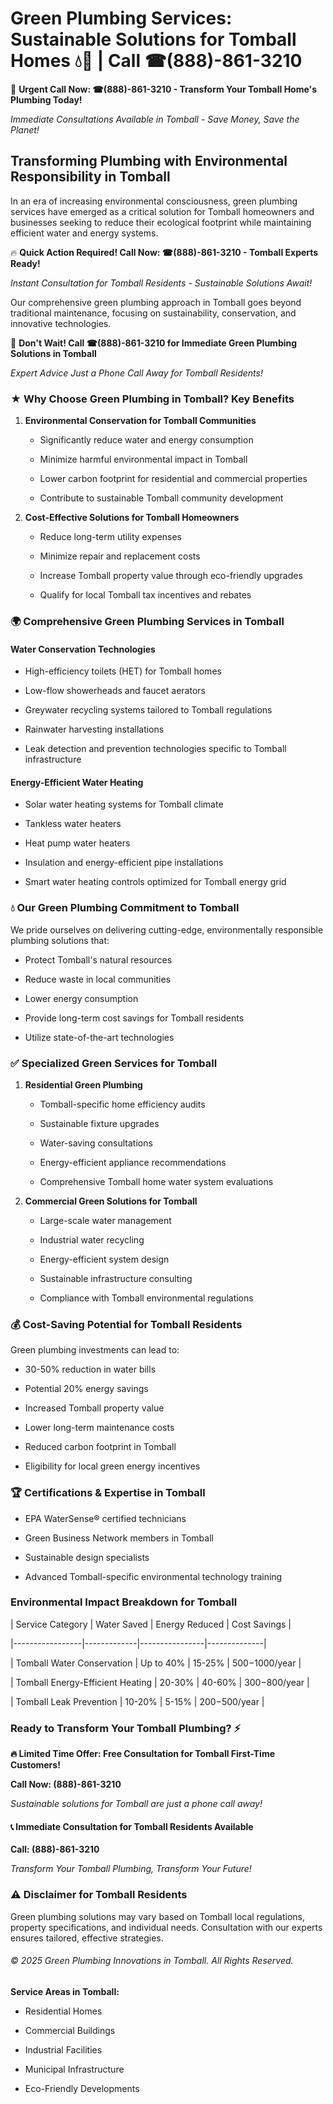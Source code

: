 # Green Plumbing Services: Sustainable Solutions for Tomball Homes 💧🌿 | Call ☎(888)-861-3210

🚨 **Urgent Call Now: ☎(888)-861-3210 - Transform Your Tomball Home's Plumbing Today!**
*Immediate Consultations Available in Tomball - Save Money, Save the Planet!*

## Transforming Plumbing with Environmental Responsibility in Tomball

In an era of increasing environmental consciousness, green plumbing services have emerged as a critical solution for Tomball homeowners and businesses seeking to reduce their ecological footprint while maintaining efficient water and energy systems. 

🔥 **Quick Action Required! Call Now: ☎(888)-861-3210 - Tomball Experts Ready!**
*Instant Consultation for Tomball Residents - Sustainable Solutions Await!*

Our comprehensive green plumbing approach in Tomball goes beyond traditional maintenance, focusing on sustainability, conservation, and innovative technologies.

🚨 **Don't Wait! Call ☎(888)-861-3210 for Immediate Green Plumbing Solutions in Tomball**
*Expert Advice Just a Phone Call Away for Tomball Residents!*

### ★ Why Choose Green Plumbing in Tomball? Key Benefits

1. **Environmental Conservation for Tomball Communities** 
   - Significantly reduce water and energy consumption
   - Minimize harmful environmental impact in Tomball
   - Lower carbon footprint for residential and commercial properties
   - Contribute to sustainable Tomball community development

2. **Cost-Effective Solutions for Tomball Homeowners** 
   - Reduce long-term utility expenses
   - Minimize repair and replacement costs
   - Increase Tomball property value through eco-friendly upgrades
   - Qualify for local Tomball tax incentives and rebates

### 🌍 Comprehensive Green Plumbing Services in Tomball

#### Water Conservation Technologies
- High-efficiency toilets (HET) for Tomball homes
- Low-flow showerheads and faucet aerators
- Greywater recycling systems tailored to Tomball regulations
- Rainwater harvesting installations
- Leak detection and prevention technologies specific to Tomball infrastructure

#### Energy-Efficient Water Heating
- Solar water heating systems for Tomball climate
- Tankless water heaters
- Heat pump water heaters
- Insulation and energy-efficient pipe installations
- Smart water heating controls optimized for Tomball energy grid

### 💧 Our Green Plumbing Commitment to Tomball

We pride ourselves on delivering cutting-edge, environmentally responsible plumbing solutions that:
- Protect Tomball's natural resources
- Reduce waste in local communities
- Lower energy consumption
- Provide long-term cost savings for Tomball residents
- Utilize state-of-the-art technologies

### ✅ Specialized Green Services for Tomball

1. **Residential Green Plumbing**
   - Tomball-specific home efficiency audits
   - Sustainable fixture upgrades
   - Water-saving consultations
   - Energy-efficient appliance recommendations
   - Comprehensive Tomball home water system evaluations

2. **Commercial Green Solutions for Tomball**
   - Large-scale water management
   - Industrial water recycling
   - Energy-efficient system design
   - Sustainable infrastructure consulting
   - Compliance with Tomball environmental regulations

### 💰 Cost-Saving Potential for Tomball Residents

Green plumbing investments can lead to:
- 30-50% reduction in water bills
- Potential 20% energy savings
- Increased Tomball property value
- Lower long-term maintenance costs
- Reduced carbon footprint in Tomball
- Eligibility for local green energy incentives

### 🏆 Certifications & Expertise in Tomball

- EPA WaterSense® certified technicians
- Green Business Network members in Tomball
- Sustainable design specialists
- Advanced Tomball-specific environmental technology training

### Environmental Impact Breakdown for Tomball

| Service Category | Water Saved | Energy Reduced | Cost Savings |
|-----------------|-------------|----------------|--------------|
| Tomball Water Conservation | Up to 40% | 15-25% | $500-$1000/year |
| Tomball Energy-Efficient Heating | 20-30% | 40-60% | $300-$800/year |
| Tomball Leak Prevention | 10-20% | 5-15% | $200-$500/year |

### Ready to Transform Your Tomball Plumbing? ⚡

**🔥 Limited Time Offer: Free Consultation for Tomball First-Time Customers!**

**Call Now: (888)-861-3210**
*Sustainable solutions for Tomball are just a phone call away!*

#### 📞 Immediate Consultation for Tomball Residents Available

**Call: (888)-861-3210**
*Transform Your Tomball Plumbing, Transform Your Future!*

### ⚠️ Disclaimer for Tomball Residents

Green plumbing solutions may vary based on Tomball local regulations, property specifications, and individual needs. Consultation with our experts ensures tailored, effective strategies.

###### © 2025 Green Plumbing Innovations in Tomball. All Rights Reserved.

**Service Areas in Tomball:** 
- Residential Homes
- Commercial Buildings
- Industrial Facilities
- Municipal Infrastructure
- Eco-Friendly Developments